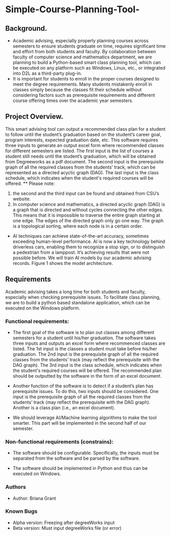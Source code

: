 # Simple-Course-Planning-Tool-

## Background.
* Academic advising, especially properly planning courses across semesters to ensure students graduate on time, requires significant time and effort from both students and faculty. By collaboration between faculty of computer science and mathematics department, we are planning to build a Python-based smart class planning tool, which can be executed on any platform such as Windows, Linux, etc., or integrated into D2L as a third-party plug-in. 
* It is important for students to enroll in the proper courses designed to meet the degree requirements. Many students mistakenly enroll in classes simply because the classes fit their schedule without considering factors such as prerequisite requirements and different course offering times over the academic year semesters.
## Project Overview.
This smart advising tool can output a recommended class plan for a student to follow until the student’s graduation based on the student’s career goal, program interests, expected graduation date, etc. This software requires three inputs to generate an output excel form where recommended classes for different semesters are listed. The first input is the list of courses a student still needs until the student’s graduation, which will be obtained from Degreeworks as a pdf document. The second input is the prerequisite graph of all the required classes from the students’ track, which can be represented as a directed acyclic graph (DAG). The last input is the class schedule, which indicates when the student's required courses will be offered. 
** Please note:
1. the second and the third input can be found and obtained from CSU’s website. 
2. In computer science and mathematics, a directed acyclic graph (DAG) is a graph that is directed and without cycles connecting the other edges. This means that it is impossible to traverse the entire graph starting at one edge. The edges of the directed graph only go one way. The graph is a topological sorting, where each node is in a certain order.
* AI techniques can achieve state-of-the-art accuracy, sometimes exceeding human-level performance. AI is now a key technology behind driverless cars, enabling them to recognize a stop sign, or to distinguish a pedestrian from a lamppost. It’s achieving results that were not possible before. We will train AI models by our academic advising records. Figure 1 shows the model architecture.
## Requirements
Academic advising takes a long time for both students and faculty, especially when checking prerequisite issues. To facilitate class planning, we are to build a python based standalone application, which can be executed on the Windows platform.

### Functional requirements:
* The first goal of the software is to plan out classes among different semesters for a student until his/her graduation. The software takes three inputs and outputs an excel form where recommenced classes are listed. The 1st input is the classes a student must take before his/her graduation. The 2nd input is the prerequisite graph of all the required classes from the students’ track (may reflect the prerequisite with the DAG graph). The 3rd input is the class schedule, which indicates when the student's required courses will be offered. The recommended plan should be outputted by the software in the form of an excel document. 

* Another function of the software is to detect if a student’s plan has prerequisite issues. To do this, two inputs should be considered. One input is the prerequisite graph of all the required classes from the students’ track (may reflect the prerequisite with the DAG graph). Another is a class plan (i.e., an excel document).

* We should leverage AI/Machine learning algorithms to make the tool smarter. This part will be implemented in the second half of our semester. 

### Non-functional requirements (constrains):
* The software should be configurable. Specifically, the inputs must be separated from the software and be parsed by the software.

* The software should be implemented in Python and thus can be executed on Windows.

### Authors
* Author: Briana Grant

### Known Bugs
* Alpha version: Freezing after degreeWorks input
* Beta version: Must input degreeWorks file (or error)
